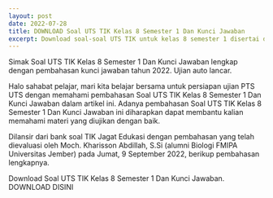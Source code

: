 ```yaml
---
layout: post
date: 2022-07-28
title: DOWNLOAD Soal UTS TIK Kelas 8 Semester 1 Dan Kunci Jawaban
excerpt: Download soal-soal UTS TIK untuk kelas 8 semester 1 disertai dengan kunci jawabannya
---
```


Simak Soal UTS TIK Kelas 8 Semester 1 Dan Kunci Jawaban lengkap dengan pembahasan kunci jawaban tahun 2022. Ujian auto lancar.

Halo sahabat pelajar, mari kita belajar bersama untuk persiapan ujian PTS UTS dengan memahami pembahasan Soal UTS TIK Kelas 8 Semester 1 Dan Kunci Jawaban dalam artikel ini.
Adanya pembahasan Soal UTS TIK Kelas 8 Semester 1 Dan Kunci Jawaban ini diharapkan dapat membantu kalian memahami materi yang diujikan dengan baik.

Dilansir dari bank soal TIK Jagat Edukasi dengan pembahasan yang telah dievaluasi oleh Moch. Kharisson Abdillah, S.Si (alumni Biologi FMIPA Universitas Jember) pada Jumat, 9 September 2022, berikup pembahasan lengkapnya.

Download Soal UTS TIK Kelas 8 Semester 1 Dan Kunci Jawaban. DOWNLOAD DISINI
